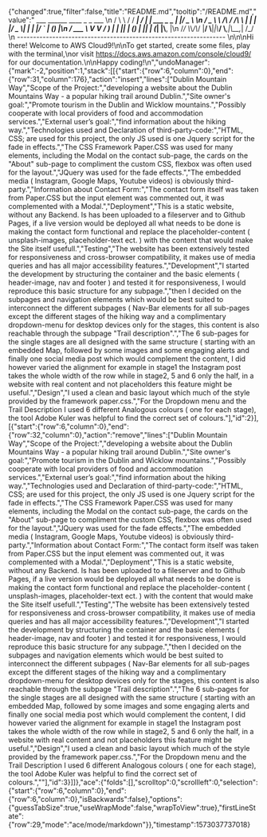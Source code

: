 {"changed":true,"filter":false,"title":"README.md","tooltip":"/README.md","value":"         ___        ______     ____ _                 _  ___  \n        / \\ \\      / / ___|   / ___| | ___  _   _  __| |/ _ \\ \n       / _ \\ \\ /\\ / /\\___ \\  | |   | |/ _ \\| | | |/ _` | (_) |\n      / ___ \\ V  V /  ___) | | |___| | (_) | |_| | (_| |\\__, |\n     /_/   \\_\\_/\\_/  |____/   \\____|_|\\___/ \\__,_|\\__,_|  /_/ \n ----------------------------------------------------------------- \n\n\nHi there! Welcome to AWS Cloud9!\n\nTo get started, create some files, play with the terminal,\nor visit https://docs.aws.amazon.com/console/cloud9/ for our documentation.\n\nHappy coding!\n","undoManager":{"mark":-2,"position":1,"stack":[[{"start":{"row":6,"column":0},"end":{"row":31,"column":176},"action":"insert","lines":["Dublin Mountain Way","Scope of the Project:","developing a website about the Dublin Mountains Way - a popular hiking trail around Dublin.","Site owner's goal:","Promote tourism in the Dublin and Wicklow mountains.","Possibly cooperate with local providers of food and accommodation services.","External user’s goal:","find information about the hiking way.","Technologies used and Declaration of third-party-code:","HTML, CSS; are used for this project, the only JS used is one Jquery script for the fade in effects.","The CSS Framework Paper.CSS was used for many elements, including the Modal on the contact sub-page, the cards on the \"About\" sub-page to compliment the custom CSS, flexbox was often used for the layout.","JQuery was used for the fade effects.","The embedded media ( Instagram, Google Maps, Youtube videos) is obviously third-party.","Information about Contact Form:","The contact form itself was taken from Paper.CSS but the input element was commented out, it was complemented with a Modal.","Deployment","This is a static website, without any Backend. Is has been uploaded to a fileserver and to Github Pages, if a live version would be deployed all what needs to be done is making the contact form functional and replace the placeholder-content ( unsplash-images, placeholder-text ect. ) with the content that would make the Site itself usefull.","Testing","The website has been extensively tested for responsiveness and cross-browser compatibility, it makes use of media queries and has all major accessibility features.","Development","I started the development by structuring the container and the basic elements ( header-image, nav and footer ) and tested it for responsiveness, I would reproduce this basic structure for any subpage.","then I decided on the subpages and navigation elements which would be best suited to interconnect the different subpages ( Nav-Bar elements for all sub-pages except the different stages of the hiking way and a complimentary dropdown-menu for desktop devices only for the stages, this content is also reachable through the subpage \"Trail description\".","The 6 sub-pages for the single stages are all designed with the same structure ( starting with an embedded Map, followed by some images and some engaging alerts and finally one social media post which would complement the content, I did however varied the alignment for example in stage1 the Instagram post takes the whole width of the row while in stage2, 5 and 6 only the half, in a website with real content and not placeholders this feature might be useful.","Design","I used a clean and basic layout which much of the style provided by the framework paper.css.","For the Dropdown menu and the Trail Description I used 6 different Analogous colours ( one for each stage), the tool Adobe Kuler was helpful to find the correct set of colours."],"id":2}],[{"start":{"row":6,"column":0},"end":{"row":32,"column":0},"action":"remove","lines":["Dublin Mountain Way","Scope of the Project:","developing a website about the Dublin Mountains Way - a popular hiking trail around Dublin.","Site owner's goal:","Promote tourism in the Dublin and Wicklow mountains.","Possibly cooperate with local providers of food and accommodation services.","External user’s goal:","find information about the hiking way.","Technologies used and Declaration of third-party-code:","HTML, CSS; are used for this project, the only JS used is one Jquery script for the fade in effects.","The CSS Framework Paper.CSS was used for many elements, including the Modal on the contact sub-page, the cards on the \"About\" sub-page to compliment the custom CSS, flexbox was often used for the layout.","JQuery was used for the fade effects.","The embedded media ( Instagram, Google Maps, Youtube videos) is obviously third-party.","Information about Contact Form:","The contact form itself was taken from Paper.CSS but the input element was commented out, it was complemented with a Modal.","Deployment","This is a static website, without any Backend. Is has been uploaded to a fileserver and to Github Pages, if a live version would be deployed all what needs to be done is making the contact form functional and replace the placeholder-content ( unsplash-images, placeholder-text ect. ) with the content that would make the Site itself usefull.","Testing","The website has been extensively tested for responsiveness and cross-browser compatibility, it makes use of media queries and has all major accessibility features.","Development","I started the development by structuring the container and the basic elements ( header-image, nav and footer ) and tested it for responsiveness, I would reproduce this basic structure for any subpage.","then I decided on the subpages and navigation elements which would be best suited to interconnect the different subpages ( Nav-Bar elements for all sub-pages except the different stages of the hiking way and a complimentary dropdown-menu for desktop devices only for the stages, this content is also reachable through the subpage \"Trail description\".","The 6 sub-pages for the single stages are all designed with the same structure ( starting with an embedded Map, followed by some images and some engaging alerts and finally one social media post which would complement the content, I did however varied the alignment for example in stage1 the Instagram post takes the whole width of the row while in stage2, 5 and 6 only the half, in a website with real content and not placeholders this feature might be useful.","Design","I used a clean and basic layout which much of the style provided by the framework paper.css.","For the Dropdown menu and the Trail Description I used 6 different Analogous colours ( one for each stage), the tool Adobe Kuler was helpful to find the correct set of colours.",""],"id":3}]]},"ace":{"folds":[],"scrolltop":0,"scrollleft":0,"selection":{"start":{"row":6,"column":0},"end":{"row":6,"column":0},"isBackwards":false},"options":{"guessTabSize":true,"useWrapMode":false,"wrapToView":true},"firstLineState":{"row":29,"mode":"ace/mode/markdown"}},"timestamp":1573037737018}